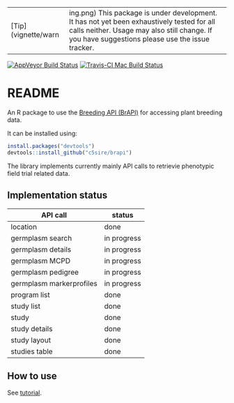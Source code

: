 
<!-- README.md is generated from README.Rmd. Please edit that file -->
|                       |                                                                                                                                                                                               |
|-----------------------|-----------------------------------------------------------------------------------------------------------------------------------------------------------------------------------------------|
| \[Tip\](vignette/warn | ing.png) This package is under development. It has not yet been exhaustively tested for all calls neither. Usage may also still change. If you have suggestions please use the issue tracker. |

[![AppVeyor Build Status](https://ci.appveyor.com/api/projects/status/github/c5sire/brapi?branch=master&svg=true)](https://ci.appveyor.com/project/c5sire/brapi) [![Travis-CI Mac Build Status](https://travis-ci.org/c5sire/brapi.svg?branch=master&label=Mac%20OSX)](https://travis-ci.org/c5sire/brapi)

README
======

An R package to use the [Breeding API (BrAPI)](http://docs.brapi.apiary.io) for accessing plant breeding data.

It can be installed using:

``` r
install.packages("devtools")
devtools::install_github("c5sire/brapi")
```

The library implements currently mainly API calls to retrievie phenotypic field trial related data.

Implementation status
---------------------

| API call                 | status      |
|--------------------------|-------------|
| location                 | done        |
| germplasm search         | in progress |
| germplasm details        | in progress |
| germplasm MCPD           | in progress |
| germplasm pedigree       | in progress |
| germplasm markerprofiles | in progress |
| program list             | done        |
| study list               | done        |
| study                    | done        |
| study details            | done        |
| study layout             | done        |
| studies table            | done        |

How to use
----------

See [tutorial](https://github.com/c5sire/brapi/blob/master/vignettes/tutorial.md).
